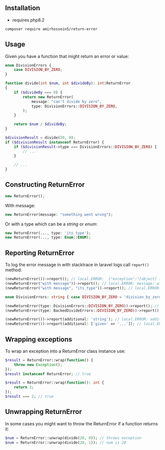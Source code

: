 ## Installation

- requires php8.2

```sh
composer require amirhossein5/return-error
```

## Usage

Given you have a function that might return an error or value:

```php
enum DivisionErrors {
    case DIVISION_BY_ZERO;
}

function divide(int $num, int $divideBy): int|ReturnError
{
    if ($divideBy === 0) {
        return new ReturnError(
            message: "can't divide by zero",
            type: DivisionErrors::DIVISION_BY_ZERO,
        );
    }

    return $num / $divideBy;
}

$divisionResult = divide(20, 0);
if ($divisionResult instanceof ReturnError) {
    if ($divisionResult->type === DivisionErrors::DIVISION_BY_ZERO) {
        // ...
    }

    // ...
}
```

## Constructing ReturnError

```php
new ReturnError();
```

With message:

```php
new ReturnError(message: "something went wrong");
```

Or with a type which can be a *string* or *enum*:

```php
new ReturnError(..., type: 'its_type');
new ReturnError(..., type: Enum::ENUM);
```

## Reporting ReturnError

To log the error message in with stacktrace in laravel logs call `report()` method:

```php
(newReturnError())->report(); // local.ERROR:  {"exception":"[object] (Exception(code: 0):  at ...
(newReturnError("with message"))->report(); // local.ERROR: message: with message {"exception...
(newReturnError("with message", "its_type"))->report(); // local.ERROR: message: with message, type: its_type {"exception...

enum DivisionErrors: string { case DIVISION_BY_ZERO = 'division_by_zero'; }

(newReturnError(type: DivisionErrors::DIVISION_BY_ZERO))->report(); // local.ERROR: type: DIVISION_BY_ZERO {"exception...
(newReturnError(type: BackedDivideErrors::DIVISION_BY_ZERO))->report(); // local.ERROR: type: division_by_zero {"exception...

(newReturnError())->report(additional: 'string'); // local.ERROR: additional: "string" {"exception...
(newReturnError())->report(additional: ['given' => '...']); // local.ERROR: additional: {"given":"..."} {"exception...
```

## Wrapping exceptions

To wrap an exception into a ReturnError class instance use:

```php
$result = ReturnError::wrap(function() {
    throw new Exception();
});
$result instanceof ReturnError; // true

$result = ReturnError::wrap(function(): int {
    return 2;
});
$result === 2; // true
```

## Unwrapping ReturnError

In some cases you might want to throw the ReturnError if a function returns it:

```php
$num = ReturnError::unwrap(divide(20, 0)); // throws exception
$num = ReturnError::unwrap(divide(20, 1)); // num is 20
```
